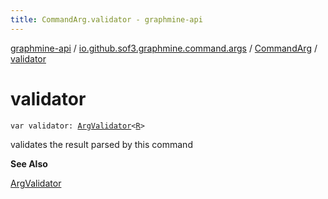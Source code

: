 ```yaml
---
title: CommandArg.validator - graphmine-api
---
```


[graphmine-api](../../index.html) / [io.github.sof3.graphmine.command.args](../index.html) / [CommandArg](index.html) / [validator](./validator.html)

# validator

`var validator: `[`ArgValidator`](../-arg-validator.html)`<`[`R`](-wrapper/index.html#R)`>`

validates the result parsed by this command

**See Also**

[ArgValidator](../-arg-validator.html)

